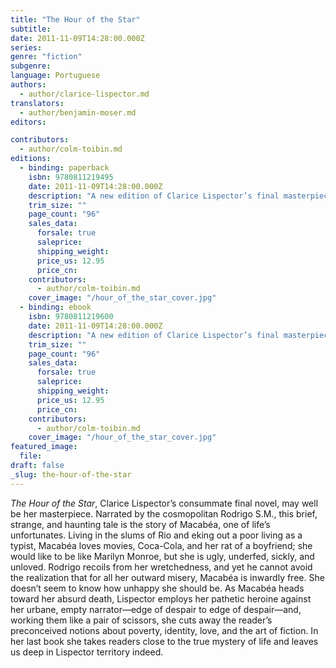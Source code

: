 ```yaml
---
title: "The Hour of the Star"
subtitle:
date: 2011-11-09T14:28:00.000Z
series:
genre: "fiction"
subgenre:
language: Portuguese
authors:
  - author/clarice-lispector.md
translators:
  - author/benjamin-moser.md
editors:

contributors:
  - author/colm-toibin.md
editions:
  - binding: paperback
    isbn: 9780811219495
    date: 2011-11-09T14:28:00.000Z
    description: "A new edition of Clarice Lispector’s final masterpiece, now with a new translation by Benjamin Moser and a vivid introduction by Colm Tóibín. "
    trim_size: ""
    page_count: "96"
    sales_data:
      forsale: true
      saleprice:
      shipping_weight:
      price_us: 12.95
      price_cn:
    contributors:
      - author/colm-toibin.md
    cover_image: "/hour_of_the_star_cover.jpg"
  - binding: ebook
    isbn: 9780811219600
    date: 2011-11-09T14:28:00.000Z
    description: "A new edition of Clarice Lispector’s final masterpiece, now with a new translation by Benjamin Moser and a vivid introduction by Colm Tóibín. "
    trim_size: ""
    page_count: "96"
    sales_data:
      forsale: true
      saleprice:
      shipping_weight:
      price_us: 12.95
      price_cn:
    contributors:
      - author/colm-toibin.md
    cover_image: "/hour_of_the_star_cover.jpg"
featured_image:
  file:
draft: false
_slug: the-hour-of-the-star
---
```


_The Hour of the Star_, Clarice Lispector’s consummate final novel, may well be her masterpiece. Narrated by the cosmopolitan Rodrigo S.M., this brief, strange, and haunting tale is the story of Macabéa, one of life’s unfortunates. Living in the slums of Rio and eking out a poor living as a typist, Macabéa loves movies, Coca-Cola, and her rat of a boyfriend; she would like to be like Marilyn Monroe, but she is ugly, underfed, sickly, and unloved. Rodrigo recoils from her wretchedness, and yet he cannot avoid the realization that for all her outward misery, Macabéa is inwardly free. She doesn’t seem to know how unhappy she should be. As Macabéa heads toward her absurd death, Lispector employs her pathetic heroine against her urbane, empty narrator—edge of despair to edge of despair—and, working them like a pair of scissors, she cuts away the reader’s preconceived notions about poverty, identity, love, and the art of fiction. In her last book she takes readers close to the true mystery of life and leaves us deep in Lispector territory indeed.


